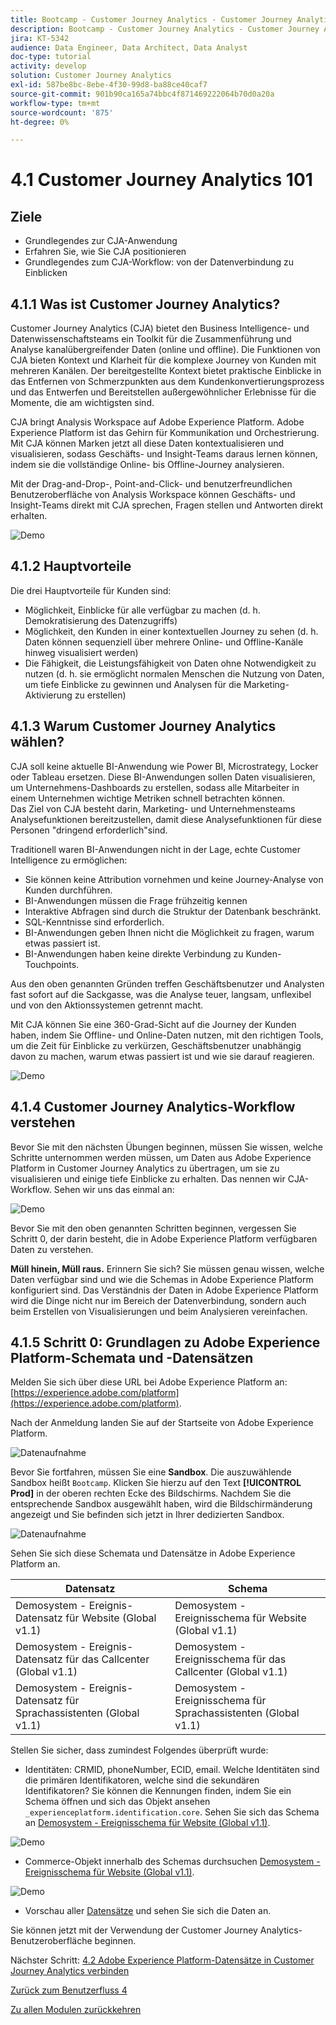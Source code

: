 ```yaml
---
title: Bootcamp - Customer Journey Analytics - Customer Journey Analytics 101
description: Bootcamp - Customer Journey Analytics - Customer Journey Analytics 101
jira: KT-5342
audience: Data Engineer, Data Architect, Data Analyst
doc-type: tutorial
activity: develop
solution: Customer Journey Analytics
exl-id: 587be8bc-8ebe-4f30-99d8-ba88ce40caf7
source-git-commit: 901b90ca165a74bbc4f871469222064b70d0a20a
workflow-type: tm+mt
source-wordcount: '875'
ht-degree: 0%

---
```


# 4.1 Customer Journey Analytics 101

## Ziele

- Grundlegendes zur CJA-Anwendung
- Erfahren Sie, wie Sie CJA positionieren
- Grundlegendes zum CJA-Workflow: von der Datenverbindung zu Einblicken

## 4.1.1 Was ist Customer Journey Analytics?

Customer Journey Analytics (CJA) bietet den Business Intelligence- und Datenwissenschaftsteams ein Toolkit für die Zusammenführung und Analyse kanalübergreifender Daten (online und offline). Die Funktionen von CJA bieten Kontext und Klarheit für die komplexe Journey von Kunden mit mehreren Kanälen. Der bereitgestellte Kontext bietet praktische Einblicke in das Entfernen von Schmerzpunkten aus dem Kundenkonvertierungsprozess und das Entwerfen und Bereitstellen außergewöhnlicher Erlebnisse für die Momente, die am wichtigsten sind.

CJA bringt Analysis Workspace auf Adobe Experience Platform. Adobe Experience Platform ist das Gehirn für Kommunikation und Orchestrierung. Mit CJA können Marken jetzt all diese Daten kontextualisieren und visualisieren, sodass Geschäfts- und Insight-Teams daraus lernen können, indem sie die vollständige Online- bis Offline-Journey analysieren.

Mit der Drag-and-Drop-, Point-and-Click- und benutzerfreundlichen Benutzeroberfläche von Analysis Workspace können Geschäfts- und Insight-Teams direkt mit CJA sprechen, Fragen stellen und Antworten direkt erhalten.

![Demo](./images/cja-adv-analysis1.png)

## 4.1.2 Hauptvorteile

Die drei Hauptvorteile für Kunden sind:

- Möglichkeit, Einblicke für alle verfügbar zu machen (d. h. Demokratisierung des Datenzugriffs)
- Möglichkeit, den Kunden in einer kontextuellen Journey zu sehen (d. h. Daten können sequenziell über mehrere Online- und Offline-Kanäle hinweg visualisiert werden)
- Die Fähigkeit, die Leistungsfähigkeit von Daten ohne Notwendigkeit zu nutzen (d. h. sie ermöglicht normalen Menschen die Nutzung von Daten, um tiefe Einblicke zu gewinnen und Analysen für die Marketing-Aktivierung zu erstellen)

## 4.1.3 Warum Customer Journey Analytics wählen?

CJA soll keine aktuelle BI-Anwendung wie Power BI, Microstrategy, Locker oder Tableau ersetzen. Diese BI-Anwendungen sollen Daten visualisieren, um Unternehmens-Dashboards zu erstellen, sodass alle Mitarbeiter in einem Unternehmen wichtige Metriken schnell betrachten können.\
Das Ziel von CJA besteht darin, Marketing- und Unternehmensteams Analysefunktionen bereitzustellen, damit diese Analysefunktionen für diese Personen &quot;dringend erforderlich&quot;sind.

Traditionell waren BI-Anwendungen nicht in der Lage, echte Customer Intelligence zu ermöglichen:

- Sie können keine Attribution vornehmen und keine Journey-Analyse von Kunden durchführen.
- BI-Anwendungen müssen die Frage frühzeitig kennen
- Interaktive Abfragen sind durch die Struktur der Datenbank beschränkt.
- SQL-Kenntnisse sind erforderlich.
- BI-Anwendungen geben Ihnen nicht die Möglichkeit zu fragen, warum etwas passiert ist.
- BI-Anwendungen haben keine direkte Verbindung zu Kunden-Touchpoints.

Aus den oben genannten Gründen treffen Geschäftsbenutzer und Analysten fast sofort auf die Sackgasse, was die Analyse teuer, langsam, unflexibel und von den Aktionssystemen getrennt macht.

Mit CJA können Sie eine 360-Grad-Sicht auf die Journey der Kunden haben, indem Sie Offline- und Online-Daten nutzen, mit den richtigen Tools, um die Zeit für Einblicke zu verkürzen, Geschäftsbenutzer unabhängig davon zu machen, warum etwas passiert ist und wie sie darauf reagieren.

![Demo](./images/cja-use-case.png)

## 4.1.4 Customer Journey Analytics-Workflow verstehen

Bevor Sie mit den nächsten Übungen beginnen, müssen Sie wissen, welche Schritte unternommen werden müssen, um Daten aus Adobe Experience Platform in Customer Journey Analytics zu übertragen, um sie zu visualisieren und einige tiefe Einblicke zu erhalten. Das nennen wir CJA-Workflow. Sehen wir uns das einmal an:

![Demo](./images/cja-work-flow.jpg)

Bevor Sie mit den oben genannten Schritten beginnen, vergessen Sie Schritt 0, der darin besteht, die in Adobe Experience Platform verfügbaren Daten zu verstehen.

**Müll hinein, Müll raus.** Erinnern Sie sich? Sie müssen genau wissen, welche Daten verfügbar sind und wie die Schemas in Adobe Experience Platform konfiguriert sind. Das Verständnis der Daten in Adobe Experience Platform wird die Dinge nicht nur im Bereich der Datenverbindung, sondern auch beim Erstellen von Visualisierungen und beim Analysieren vereinfachen.

## 4.1.5 Schritt 0: Grundlagen zu Adobe Experience Platform-Schemata und -Datensätzen

Melden Sie sich über diese URL bei Adobe Experience Platform an: [https://experience.adobe.com/platform](https://experience.adobe.com/platform).

Nach der Anmeldung landen Sie auf der Startseite von Adobe Experience Platform.

![Datenaufnahme](../uc1/images/home.png)

Bevor Sie fortfahren, müssen Sie eine **Sandbox**. Die auszuwählende Sandbox heißt ``Bootcamp``. Klicken Sie hierzu auf den Text **[!UICONTROL Prod]** in der oberen rechten Ecke des Bildschirms. Nachdem Sie die entsprechende Sandbox ausgewählt haben, wird die Bildschirmänderung angezeigt und Sie befinden sich jetzt in Ihrer dedizierten Sandbox.

![Datenaufnahme](../uc1/images/sb1.png)

Sehen Sie sich diese Schemata und Datensätze in Adobe Experience Platform an.

| Datensatz | Schema |
| ----------------- |-------------| 
| Demosystem - Ereignis-Datensatz für Website (Global v1.1) | Demosystem - Ereignisschema für Website (Global v1.1) |
| Demosystem - Ereignis-Datensatz für das Callcenter (Global v1.1) | Demosystem - Ereignisschema für das Callcenter (Global v1.1) |
| Demosystem - Ereignis-Datensatz für Sprachassistenten (Global v1.1) | Demosystem - Ereignisschema für Sprachassistenten (Global v1.1) |

Stellen Sie sicher, dass zumindest Folgendes überprüft wurde:

- Identitäten: CRMID, phoneNumber, ECID, email. Welche Identitäten sind die primären Identifikatoren, welche sind die sekundären Identifikatoren?
Sie können die Kennungen finden, indem Sie ein Schema öffnen und sich das Objekt ansehen `_experienceplatform.identification.core`. Sehen Sie sich das Schema an [Demosystem - Ereignisschema für Website (Global v1.1)](https://experience.adobe.com/platform/schema).

![Demo](./images/identity.png)

- Commerce-Objekt innerhalb des Schemas durchsuchen [Demosystem - Ereignisschema für Website (Global v1.1)](https://experience.adobe.com/platform/schema).

![Demo](./images/commerce.png)

- Vorschau aller [Datensätze](https://experience.adobe.com/platform/dataset/browse?limit=50&amp;page=1&amp;sortDescending=1&amp;sortField=created) und sehen Sie sich die Daten an.

Sie können jetzt mit der Verwendung der Customer Journey Analytics-Benutzeroberfläche beginnen.

Nächster Schritt: [4.2 Adobe Experience Platform-Datensätze in Customer Journey Analytics verbinden](./ex2.md)

[Zurück zum Benutzerfluss 4](./uc4.md)

[Zu allen Modulen zurückkehren](../../overview.md)
